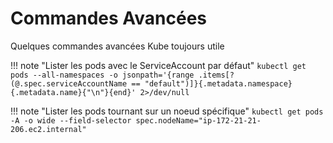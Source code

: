 # Commandes Avancées

Quelques commandes avancées Kube toujours utile


!!! note "Lister les pods avec le ServiceAccount par défaut"
    ```
    kubectl get pods --all-namespaces -o jsonpath='{range .items[?(@.spec.serviceAccountName == "default")]}{.metadata.namespace} {.metadata.name}{"\n"}{end}' 2>/dev/null
    ```

!!! note "Lister les pods tournant sur un noeud spécifique"
    ```
    kubectl get pods -A -o wide --field-selector spec.nodeName="ip-172-21-21-206.ec2.internal"
    ```

